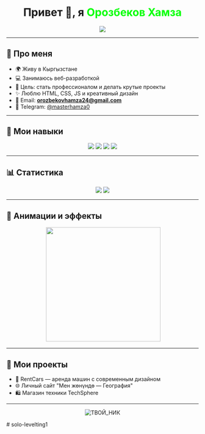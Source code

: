 <!-- Профиль Орозбеков Хамза -->

<h1 align="center">
  Привет 👋, я <span style="color: lime;">Орозбеков Хамза</span>
</h1>

<p align="center">
  <img src="https://readme-typing-svg.herokuapp.com?color=00ff99&lines=Frontend+%7C+Backend+%7C+Fullstack;Люблю+создавать+сайты+и+проекты;Учусь+и+развиваюсь+каждый+день&center=true&size=20">
</p>

---

## 👤 Про меня
- 🌍 Живу в Кыргызстане  
- 💻 Занимаюсь веб-разработкой  
- 🎯 Цель: стать профессионалом и делать крутые проекты  
- ✨ Люблю HTML, CSS, JS и креативный дизайн  
- 📧 Email: **orozbekovhamza24@gmail.com**  
- 💬 Telegram: [@masterhamza0](https://t.me/masterhamza0)  

---

## 🚀 Мои навыки
<p align="center">
  <img src="https://img.shields.io/badge/HTML5-E34F26?style=for-the-badge&logo=html5&logoColor=white">
  <img src="https://img.shields.io/badge/CSS3-1572B6?style=for-the-badge&logo=css3&logoColor=white">
  <img src="https://img.shields.io/badge/JavaScript-F7DF1E?style=for-the-badge&logo=javascript&logoColor=black">
  <img src="https://img.shields.io/badge/GitHub-100000?style=for-the-badge&logo=github&logoColor=white">
</p>

---

## 📊 Статистика
<p align="center">
  <img src="https://github-readme-stats.vercel.app/api?username=ТВОЙ_НИК&show_icons=true&theme=radical">
  <img src="https://github-readme-streak-stats.herokuapp.com/?user=ТВОЙ_НИК&theme=radical">
</p>

---

## 🎨 Анимации и эффекты
<p align="center">
  <img src="https://raw.githubusercontent.com/DenverCoder1/readme-typing-svg/main/demo.svg" width="0" height="0">
  <img src="https://media.giphy.com/media/13HgwGsXF0aiGY/giphy.gif" width="300">
</p>

---

## 📌 Мои проекты
- 💼 RentCars — аренда машин с современным дизайном  
- 🌐 Личный сайт "Мен жөнүндө — География"  
- 🛍 Магазин техники TechSphere  

---

<p align="center">
  <img src="https://komarev.com/ghpvc/?username=ТВОЙ_НИК&label=Просмотры&color=0e75b6&style=flat" alt="ТВОЙ_НИК" />
</p>
# solo-levelting1
